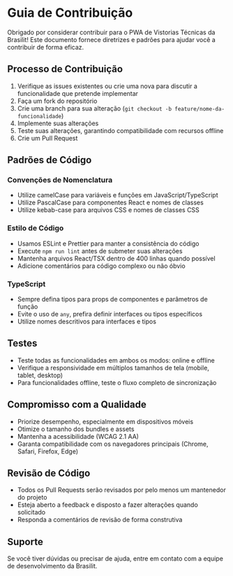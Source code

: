 # Guia de Contribuição

Obrigado por considerar contribuir para o PWA de Vistorias Técnicas da Brasilit! Este documento fornece diretrizes e padrões para ajudar você a contribuir de forma eficaz.

## Processo de Contribuição

1. Verifique as issues existentes ou crie uma nova para discutir a funcionalidade que pretende implementar
2. Faça um fork do repositório
3. Crie uma branch para sua alteração (`git checkout -b feature/nome-da-funcionalidade`)
4. Implemente suas alterações
5. Teste suas alterações, garantindo compatibilidade com recursos offline
6. Crie um Pull Request

## Padrões de Código

### Convenções de Nomenclatura

- Utilize camelCase para variáveis e funções em JavaScript/TypeScript
- Utilize PascalCase para componentes React e nomes de classes
- Utilize kebab-case para arquivos CSS e nomes de classes CSS

### Estilo de Código

- Usamos ESLint e Prettier para manter a consistência do código
- Execute `npm run lint` antes de submeter suas alterações
- Mantenha arquivos React/TSX dentro de 400 linhas quando possível
- Adicione comentários para código complexo ou não óbvio

### TypeScript

- Sempre defina tipos para props de componentes e parâmetros de função
- Evite o uso de `any`, prefira definir interfaces ou tipos específicos
- Utilize nomes descritivos para interfaces e tipos

## Testes

- Teste todas as funcionalidades em ambos os modos: online e offline
- Verifique a responsividade em múltiplos tamanhos de tela (mobile, tablet, desktop)
- Para funcionalidades offline, teste o fluxo completo de sincronização

## Compromisso com a Qualidade

- Priorize desempenho, especialmente em dispositivos móveis
- Otimize o tamanho dos bundles e assets
- Mantenha a acessibilidade (WCAG 2.1 AA)
- Garanta compatibilidade com os navegadores principais (Chrome, Safari, Firefox, Edge)

## Revisão de Código

- Todos os Pull Requests serão revisados por pelo menos um mantenedor do projeto
- Esteja aberto a feedback e disposto a fazer alterações quando solicitado
- Responda a comentários de revisão de forma construtiva

## Suporte

Se você tiver dúvidas ou precisar de ajuda, entre em contato com a equipe de desenvolvimento da Brasilit.